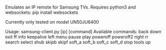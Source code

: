 Emulates an IP remote for Samsung TVs. Requires python3 and websockets:
pip install websockets

Currently only tested on model UN50JU6400

<MTMarkdownOptions output='raw'>
Usage: samsung-client.py [ip] [command]
Available commands:
back
down
exit
ff
info
keepalive
left
menu
pause
play
poweroff
poweroff2
right
rr
search
select
shub
skipb
skipf
soft_a
soft_b
soft_c
soft_d
stop
tools
up
</MTMarkdownOptions>
